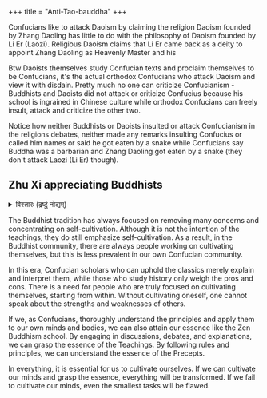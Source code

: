 +++
title = "Anti-Tao-bauddha"
+++

Confucians like to attack Daoism by claiming the religion Daoism founded by Zhang Daoling has little to do with the philosophy of Daoism founded by Li Er (Laozi). Religious Daoism claims that Li Er came back as a deity to appoint Zhang Daoling as Heavenly Master and his

Btw Daoists themselves study Confucian texts and proclaim themselves to be Confucians, it's the actual orthodox Confucians who attack Daoism and view it with disdain. Pretty much no one can criticize Confucianism - Buddhists and Daoists did not attack or criticize Confucius because his school is ingrained in Chinese culture while orthodox Confucians can freely insult, attack and criticize the other two.

Notice how neither Buddhists or Daoists insulted or attack Confucianism in the religions debates, neither made any remarks insulting Confucius or called him names or said he got eaten by a snake while Confucians say Buddha was a barbarian and Zhang Daoling got eaten by a snake (they don't attack Laozi (Li Er) though).

##  Zhu Xi appreciating Buddhists
<details><summary>विस्तारः (द्रष्टुं नोद्यम्)</summary>

Although Zhu Xi savagely attacked the teachings of Buddhism, here he makes the case that they at least put their own teachings into practice...

Zhu Xi, Complete Works, Volume 1: Elementary Learning.
</details>


The Buddhist tradition has always focused on removing many concerns and concentrating on self-cultivation. Although it is not the intention of the teachings, they do still emphasize self-cultivation. As a result, in the Buddhist community, there are always people working on cultivating themselves, but this is less prevalent in our own Confucian community.

In this era, Confucian scholars who can uphold the classics merely explain and interpret them, while those who study history only weigh the pros and cons. There is a need for people who are truly focused on cultivating themselves, starting from within. Without cultivating oneself, one cannot speak about the strengths and weaknesses of others.

If we, as Confucians, thoroughly understand the principles and apply them to our own minds and bodies, we can also attain our essence like the Zen Buddhism school. By engaging in discussions, debates, and explanations, we can grasp the essence of the Teachings. By following rules and principles, we can understand the essence of the Precepts.

In everything, it is essential for us to cultivate ourselves. If we can cultivate our minds and grasp the essence, everything will be transformed. If we fail to cultivate our minds, even the smallest tasks will be flawed.